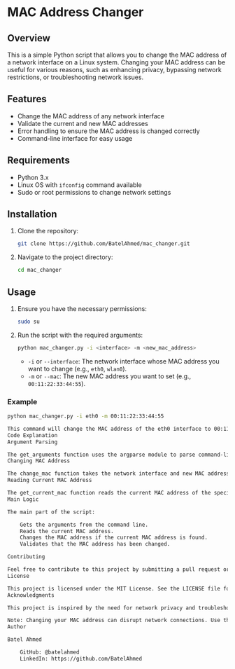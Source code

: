 # MAC Address Changer

## Overview

This is a simple Python script that allows you to change the MAC address of a network interface on a Linux system. Changing your MAC address can be useful for various reasons, such as enhancing privacy, bypassing network restrictions, or troubleshooting network issues.

## Features

- Change the MAC address of any network interface
- Validate the current and new MAC addresses
- Error handling to ensure the MAC address is changed correctly
- Command-line interface for easy usage

## Requirements

- Python 3.x
- Linux OS with `ifconfig` command available
- Sudo or root permissions to change network settings

## Installation

1. Clone the repository:
    ```sh
    git clone https://github.com/BatelAhmed/mac_changer.git
    ```

2. Navigate to the project directory:
    ```sh
    cd mac_changer
    ```

## Usage

1. Ensure you have the necessary permissions:
    ```sh
    sudo su
    ```

2. Run the script with the required arguments:
    ```sh
    python mac_changer.py -i <interface> -m <new_mac_address>
    ```

    - `-i` or `--interface`: The network interface whose MAC address you want to change (e.g., `eth0`, `wlan0`).
    - `-m` or `--mac`: The new MAC address you want to set (e.g., `00:11:22:33:44:55`).

### Example

```sh
python mac_changer.py -i eth0 -m 00:11:22:33:44:55

This command will change the MAC address of the eth0 interface to 00:11:22:33:44:55.
Code Explanation
Argument Parsing

The get_arguments function uses the argparse module to parse command-line arguments for the network interface and new MAC address.
Changing MAC Address

The change_mac function takes the network interface and new MAC address as arguments, bringing the interface down, changing the MAC address, and then bringing the interface back up using the ifconfig command.
Reading Current MAC Address

The get_current_mac function reads the current MAC address of the specified interface using the ifconfig command and a regular expression to match the MAC address pattern.
Main Logic

The main part of the script:

    Gets the arguments from the command line.
    Reads the current MAC address.
    Changes the MAC address if the current MAC address is found.
    Validates that the MAC address has been changed.

Contributing

Feel free to contribute to this project by submitting a pull request or opening an issue. Any contributions, whether they are bug fixes, new features, or documentation improvements, are welcome.
License

This project is licensed under the MIT License. See the LICENSE file for details.
Acknowledgments

This project is inspired by the need for network privacy and troubleshooting tools. Special thanks to all the open-source contributors whose work makes projects like this possible.

Note: Changing your MAC address can disrupt network connections. Use this script responsibly and ensure you have the necessary permissions and knowledge to revert any changes if needed.
Author

Batel Ahmed

    GitHub: @batelahmed
    LinkedIn: https://github.com/BatelAhmed